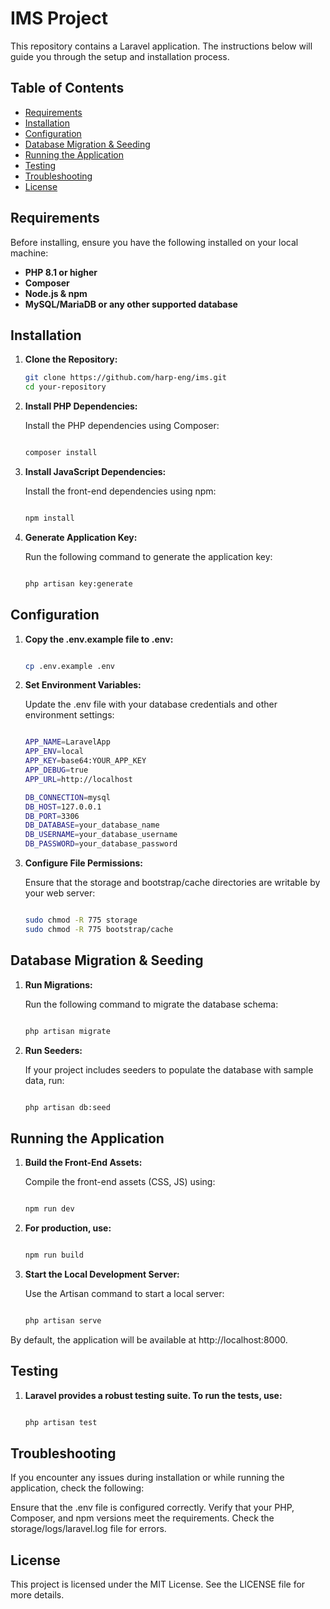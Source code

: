 # IMS Project

This repository contains a Laravel application. The instructions below will guide you through the setup and installation process.

## Table of Contents

- [Requirements](#requirements)
- [Installation](#installation)
- [Configuration](#configuration)
- [Database Migration & Seeding](#database-migration--seeding)
- [Running the Application](#running-the-application)
- [Testing](#testing)
- [Troubleshooting](#troubleshooting)
- [License](#license)

## Requirements

Before installing, ensure you have the following installed on your local machine:

- **PHP 8.1 or higher**
- **Composer**
- **Node.js & npm**
- **MySQL/MariaDB or any other supported database**

## Installation

1. **Clone the Repository:**

   ```bash
   git clone https://github.com/harp-eng/ims.git
   cd your-repository

2. **Install PHP Dependencies:**

    Install the PHP dependencies using Composer:

    ```bash
    
    composer install
    
3. **Install JavaScript Dependencies:**

    Install the front-end dependencies using npm:

    ```bash
    
    npm install
    
4. **Generate Application Key:**

    Run the following command to generate the application key:

    ```bash
    
    php artisan key:generate
    
## Configuration

1. **Copy the .env.example file to .env:**

    ```bash
    
    cp .env.example .env
    
2. **Set Environment Variables:**

    Update the .env file with your database credentials and other environment settings:

    ```bash
    
    APP_NAME=LaravelApp
    APP_ENV=local
    APP_KEY=base64:YOUR_APP_KEY
    APP_DEBUG=true
    APP_URL=http://localhost
    
    DB_CONNECTION=mysql
    DB_HOST=127.0.0.1
    DB_PORT=3306
    DB_DATABASE=your_database_name
    DB_USERNAME=your_database_username
    DB_PASSWORD=your_database_password
3. **Configure File Permissions:**

    Ensure that the storage and bootstrap/cache directories are writable by your web server:

    ```bash
    
    sudo chmod -R 775 storage
    sudo chmod -R 775 bootstrap/cache
    
## Database Migration & Seeding

1. **Run Migrations:**

    Run the following command to migrate the database schema:

    ```bash
    
    php artisan migrate
2. **Run Seeders:**

    If your project includes seeders to populate the database with sample data, run:

    ```bash
    
    php artisan db:seed
    
## Running the Application

1. **Build the Front-End Assets:**

    Compile the front-end assets (CSS, JS) using:

    ```bash
    
    npm run dev
2. **For production, use:**

    ```bash
    
    npm run build
3. **Start the Local Development Server:**

    Use the Artisan command to start a local server:

    ```bash
    
    php artisan serve
    
By default, the application will be available at http://localhost:8000.

## Testing
1. **Laravel provides a robust testing suite. To run the tests, use:**

    ```bash
    
    php artisan test
    
## Troubleshooting
If you encounter any issues during installation or while running the application, check the following:

Ensure that the .env file is configured correctly.
Verify that your PHP, Composer, and npm versions meet the requirements.
Check the storage/logs/laravel.log file for errors.

## License
This project is licensed under the MIT License. See the LICENSE file for more details.
